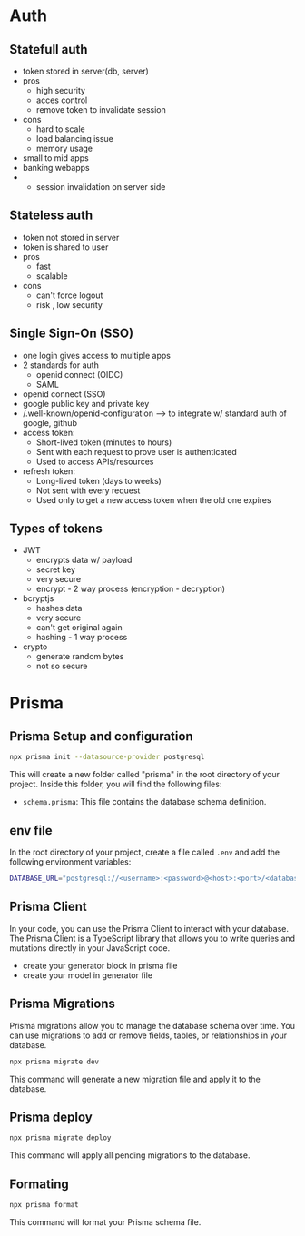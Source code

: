 # Auth

## Statefull auth
- token stored in server(db, server)
- pros
    - high security
    - acces control
    - remove token to invalidate session
- cons
    - hard to scale
    - load balancing issue
    - memory usage
- small to mid apps
- banking webapps
- - session invalidation on server side



## Stateless auth
- token not stored in server
- token is shared to user
- pros
    - fast
    - scalable
- cons
    - can't force logout
    - risk , low security


## Single Sign-On (SSO)
- one login gives access to multiple apps
- 2 standards for auth
    - openid connect (OIDC)
    - SAML
- openid connect (SSO)
- google public key and private key
- /.well-known/openid-configuration  --> to integrate w/ standard auth of google, github
- access token:
    - Short-lived token (minutes to hours)
    - Sent with each request to prove user is authenticated
    - Used to access APIs/resources
- refresh token:
    - Long-lived token (days to weeks)
    - Not sent with every request
    - Used only to get a new access token when the old one expires

## Types of tokens
- JWT
    - encrypts data w/ payload 
    - secret key
    - very secure
    - encrypt - 2 way process (encryption - decryption)
- bcryptjs
    - hashes data
    - very secure
    - can't get original again
    - hashing - 1 way process
- crypto
    - generate random bytes
    - not so secure


# Prisma

## Prisma Setup and configuration

```bash
npx prisma init --datasource-provider postgresql
```

This will create a new folder called "prisma" in the root directory of your project. Inside this folder, you will find the following files:

- `schema.prisma`: This file contains the database schema definition.

## env file

In the root directory of your project, create a file called `.env` and add the following environment variables:

```bash
DATABASE_URL="postgresql://<username>:<password>@<host>:<port>/<database>"
```

## Prisma Client

In your code, you can use the Prisma Client to interact with your database. The Prisma Client is a TypeScript library that allows you to write queries and mutations directly in your JavaScript code.

- create your generator block in prisma file
- create your model in generator file

## Prisma Migrations

Prisma migrations allow you to manage the database schema over time. You can use migrations to add or remove fields, tables, or relationships in your database.

```bash
npx prisma migrate dev
```

This command will generate a new migration file and apply it to the database.

## Prisma deploy

```bash
npx prisma migrate deploy
```

This command will apply all pending migrations to the database.

## Formating

```bash
npx prisma format
```

This command will format your Prisma schema file.

